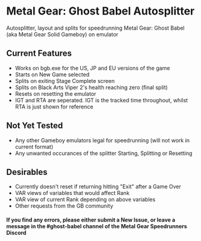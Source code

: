 # Metal Gear: Ghost Babel Autosplitter
Autosplitter, layout and splits for speedrunning Metal Gear: Ghost Babel (aka Metal Gear Solid Gameboy) on emulator

## Current Features
- Works on bgb.exe for the US, JP and EU versions of the game
- Starts on New Game selected
- Splits on exiting Stage Complete screen
- Splits on Black Arts Viper 2's health reaching zero (final split)
- Resets on resetting the emulator
- IGT and RTA are seperated. IGT is the tracked time throughout, whilst RTA is just shown for reference

## Not Yet Tested
- Any other Gameboy emulators legal for speedrunning (will not work in current format)
- Any unwanted occurances of the splitter Starting, Splitting or Resetting

## Desirables
- Currently doesn't reset if returning hitting "Exit" after a Game Over
- VAR views of variables that would affect Rank
- VAR view of current Rank depending on above variables
- Other requests from the GB community

#### If you find any errors, please either submit a New Issue, or leave a message in the #ghost-babel channel of the Metal Gear Speedrunners Discord
